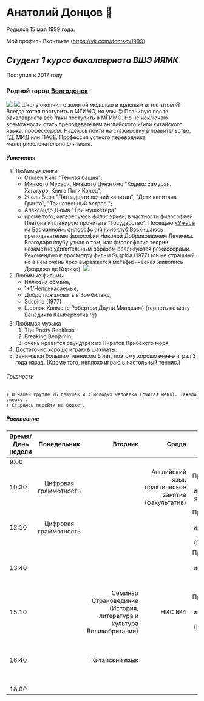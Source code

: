 # **Анатолий Донцов**  :man: 
Родился 15 мая 1999 года.

Мой профиль Вконтакте (<https://vk.com/dontsov1999>)
## *Студент 1 курса бакалавриата ВШЭ ИЯМК* 
Поступил в 2017 году.
### Родной город **[Волгодонск](https://ru.wikipedia.org/wiki/%D0%92%D0%BE%D0%BB%D0%B3%D0%BE%D0%B4%D0%BE%D0%BD%D1%81%D0%BA)**
![](https://upload.wikimedia.org/wikipedia/ru/thumb/2/2f/%D0%9C%D0%B8%D1%80%D0%BD%D1%8B%D0%B9_%D0%B0%D1%82%D0%BE%D0%BC.JPG/1024px-%D0%9C%D0%B8%D1%80%D0%BD%D1%8B%D0%B9_%D0%B0%D1%82%D0%BE%D0%BC.JPG)
![](https://upload.wikimedia.org/wikipedia/commons/4/4b/%D0%97%D0%B4%D0%B0%D0%BD%D0%B8%D0%B5_%D0%B0%D0%B4%D0%BC%D0%B8%D0%BD%D0%B8%D1%81%D1%82%D1%80%D0%B0%D1%86%D0%B8%D0%B8_%D0%92%D0%BE%D0%BB%D0%B3%D0%BE%D0%B4%D0%BE%D0%BD%D1%81%D0%BA%D0%B0_%D0%B8_%D0%B3%D0%BE%D1%80%D0%BE%D0%B4%D1%81%D0%BA%D0%BE%D0%B9_%D0%94%D1%83%D0%BC%D1%8B.JPG)
Школу окончил с золотой медалью и красным аттестатом  :smirk: 
Всегда хотел поступить в МГИМО, но увы  :pensive: Планирую после бакалавриата всё-таки поступить в МГИМО. Но не исключаю возможности стать преподавателем английского и/или китайского языка, профессором. Надеюсь пойти на стажировку в правительство, ГД, МИД или ПАСЕ. Профессия устного переводчика малопривелекательна для меня.
#### Увлечения
1. Любимые книги:
    + Стивен Кинг "Тёмная башня"; 
    + Миямото Мусаси, Ямамото Цунэтомо "Кодекс самурая. Хагакурэ. Книга Пяти Колец"; 
    + Жюль Верн "Пятнадцати летний капитан", "Дети капитана Гранта", "Таинственный остров "; 
    + Александр Дюма "Три мушкетёра"
    + кроме того, интересуюсь *философией*, в частности философией Платона и планирую прочитать "Государство". Посещаю [«Ужасы на Басманной»: философский киноклуб](https://hum.hse.ru/announcements/212710457.html) Восхищаюсь преподавателем философии Николой Добривоевичем Лечичем. Благодаря клубу узнал о том, как философские теории ~~незаметно~~ удивительным образом реализуются режиссерами. Рекомендую к просмотру фильм Suspiria (1977) (он не страшный, но в нем очень ярко выражается метафизическая живопись Джорджо де Кирико). ![](http://www.silver.ru/upload/medialibrary/287/287abfb4133f6c926328dd30a80a400a.jpg)
2. Любимые фильмы
    - Иллюзия обмана, 
    - 1+1/Неприкасаемые, 
    - Добро пожаловать в Зомбилэнд, 
    - Suspiria (1977)
    - Шэрлок Холмс (с Робертом Дауни Младшим) (терпеть не могу Бенедикта Камбербэтча  :-1:)
3. Любимая музыка
    1. The Pretty Reckless
    2. Breaking Benjamin
    3. очень нравится саундтрек из Пиратов Крибского моря
4. Достаточно хорошо играю в шахматы.
5. Занимался большим теннисом 5 лет, поэтому хорошо ~~играю~~ играл 3 года назад. (Кроме того, неплохо играю в настольный теннис.)

###### Трудности
    + В нашей группе 26 девушек и 3 молодых человека (считая меня). Тяжело  :weary:. 
    + Стараюсь перейти на бюджет.
    
##### Расписание

Время/День недели|Понедельник|Вторник|Среда|Четверг|Пятница|Суббота
---|:---:|---:|---:|---:|---:|---:
9:00|||||||
10:30|Цифровая граммотность| | Английский язык практическое занятие (факультатив)| Практический курс 1 иностранного языка (ПУПР)| Практический курс 1 иностранного языка (Пупр) | Китайский язык|-| 
12:10|Цифровая граммотность| | |Практический курс 1 иностранного языка (Грамматика)| Практический курс 1 иностранного языка (Пупр) | Китайский язык|Китайский язык 
13:40|||| Практический курс 1 иностранного языка (Фонетика)||Chinese Help room
15:10||Семинар Страновединие (История, литература и культура Великобритании)|НИС №4| Практический курс 1 иностранного языка (Грамматика)|| Латинский язык
16:40||Китайский язык|||Лекция Страновединие (История, литература и культура Великобритании)|
18:00||||
